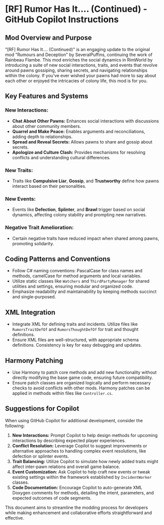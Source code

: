 # [RF] Rumor Has It.... (Continued) - GitHub Copilot Instructions

## Mod Overview and Purpose
"[RF] Rumor Has It.... (Continued)" is an engaging update to the original mod "Rumours and Deception" by SeveralPuffins, continuing the work of Rainbeau Flambe. This mod enriches the social dynamics in RimWorld by introducing a suite of new social interactions, traits, and events that revolve around pawns gossiping, sharing secrets, and navigating relationships within the colony. If you've ever wished your pawns had more to say about each other or enjoyed the intricacies of colony life, this mod is for you.

## Key Features and Systems
### New Interactions:
- **Chat About Other Pawns:** Enhances social interactions with discussions about other community members.
- **Quarrel and Make Peace:** Enables arguments and reconciliations, adding depth to relationships.
- **Spread and Reveal Secrets:** Allows pawns to share and gossip about secrets.
- **Apologize and Culture Clash:** Provides mechanisms for resolving conflicts and understanding cultural differences.

### New Traits:
- Traits like **Compulsive Liar**, **Gossip**, and **Trustworthy** define how pawns interact based on their personalities.

### New Events:
- Events like **Defection**, **Splinter**, and **Brawl** trigger based on social dynamics, affecting colony stability and prompting new narratives.

### Negative Trait Amelioration:
- Certain negative traits have reduced impact when shared among pawns, promoting solidarity.

## Coding Patterns and Conventions
- Follow C# naming conventions: PascalCase for class names and methods, camelCase for method arguments and local variables.
- Utilize static classes like `Watchers` and `ThirdPartyManager` for shared utilities and settings, ensuring modular and organized code.
- Emphasize readability and maintainability by keeping methods succinct and single-purposed.

## XML Integration
- Integrate XML for defining traits and incidents. Utilize files like `RumorsTraitDefOf` and `RumorsThoughtDefOf` for trait and thought definitions.
- Ensure XML files are well-structured, with appropriate schema definitions. Consistency is key for easy debugging and updates.

## Harmony Patching
- Use Harmony to patch core methods and add new functionality without directly modifying the base game code, ensuring future compatibility.
- Ensure patch classes are organized logically and perform necessary checks to avoid conflicts with other mods. Harmony patches can be applied in methods within files like `Controller.cs`.

## Suggestions for Copilot
When using GitHub Copilot for additional development, consider the following:
1. **New Interactions:** Prompt Copilot to help design methods for upcoming interactions by describing expected player experiences.
2. **Conflict Resolution:** Leverage Copilot to suggest improvements or alternative approaches to handling complex event resolutions, like defection or splinter events.
3. **Trait Balancing:** Utilize Copilot to simulate how newly added traits might affect inter-pawn relations and overall game balance.
4. **Event Customization:** Ask Copilot to help craft new events or tweak existing settings within the framework established by `IncidentWorker` classes.
5. **Code Documentation:** Encourage Copilot to auto-generate XML Doxygen comments for methods, detailing the intent, parameters, and expected outcomes of code segments.

This document aims to streamline the modding process for developers while making enhancement and collaborative efforts straightforward and effective.

